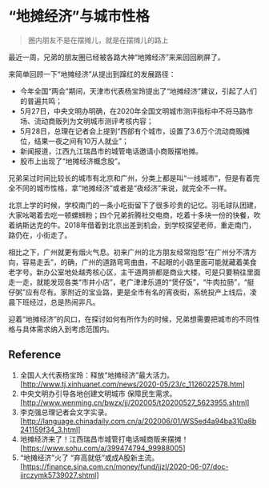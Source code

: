 # “地摊经济”与城市性格

>圈内朋友不是在摆摊儿，就是在摆摊儿的路上

最近一周，兄弟的朋友圈已经被各路大神“地摊经济”来来回回刷屏了。

来简单回顾一下“地摊经济”从提出到蹿红的发展路径：

- 今年全国“两会”期间，天津市代表杨宝玲提出了“地摊经济”建议，引起了人们的普遍共鸣；
- 5月27日，中央文明办明确，在2020年全国文明城市测评指标中不将马路市场、流动商贩列为文明城市测评考核内容；
- 5月28日，总理在记者会上提到“西部有个城市，设置了3.6万个流动商贩摊位，结果一夜之间有10万人就业”；
- 新闻报道，江西九江瑞昌市的城管电话邀请小商贩摆地摊。
- 股市上出现了“地摊经济概念股”。

兄弟呆过时间比较长的城市有北京和广州，分类上都是叫“一线城市”，但是有着完全不同的城市性格，拿“地摊经济”或者是“夜经济”来说，就完全不一样。

北京上学的时候，学校南门的一条小吃街留下了很多珍贵的记忆。羽毛球队团建，大家吆喝着去吃一顿螺蛳粉；四个兄弟折腾社交电商，吃着十多块一份的快餐，吹着纳斯达克的牛。2018年借着到北京出差到机会，到学校探望老师，重走南门，路仍在，小街走了。

相比之下，广州就更有烟火气息。初来广州的北方朋友经常抱怨“在广州分不清方向，容易走丢”，的确，广州的道路弯弯曲曲，不起眼的小路里面可能就藏着美食老字号。新办公室地处越秀核心区，主干道两排都是商业大楼，可是只要稍往里面走一走，就能发现各类“市井小店”，老广津津乐道的“煲仔饭”，“牛肉拉肠”，“艇仔粥”应有尽有。家附近的宝业路，更是全市有名的宵夜街，系统投产上线后，凌晨下班经过，总是热闹非凡。

迎着“地摊经济”的风口，在探讨如何有所作为的时候，兄弟想需要把城市的不同性格与具体需求纳入到考虑范围内。


## Reference

1. 全国人大代表杨宝玲：释放“地摊经济”最大活力。[http://www.tj.xinhuanet.com/news/2020-05/23/c_1126022578.htm]
2. 中央文明办引导各地创建文明城市 保障民生需求。[http://www.wenming.cn/bwzx/jj/202005/t20200527_5623955.shtml]
3. 李克强总理记者会文字实录。[http://language.chinadaily.com.cn/a/202006/01/WS5ed4a94ba310a8b241159f34_3.html]
4. 地摊经济来了！江西瑞昌市城管打电话喊商贩来摆摊！[https://www.sohu.com/a/399474794_99988005]
5. “地摊经济”火了 “弃高就低”或成A股新主流。[https://finance.sina.com.cn/money/fund/jjzl/2020-06-07/doc-iirczymk5739027.shtml]
